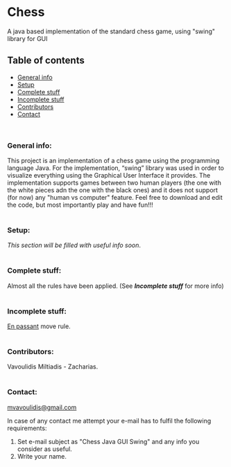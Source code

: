 # **Chess**
A java based implementation of the standard chess game, using "swing" library for GUI  

## **Table of contents**
- [General info](#general-info)
- [Setup](#setup)
- [Complete stuff](#complete-stuff)
- [Incomplete stuff](#incomplete-stuff)
- [Contributors](#contributors)
- [Contact](#contact)

<br/>

### **General info:**
This project is an implementation of a chess game using the programming language Java. For the implementation, “swing” library was used in order to visualize everything using the Graphical User Interface it provides. The implementation supports games between two human players (the one with the white pieces adn the one with the black ones) and it does not support (for now) any "human vs computer" feature. Feel free to download and edit the code, but most importantly play and have fun!!!
<br/>
<br/>

### **Setup:**
*This section will be filled with useful info soon*.
<br/>
<br/>

### **Complete stuff:**
Almost all the rules have been applied. (See ***Incomplete stuff*** for more info)
<br/>
<br/>

### **Incomplete stuff:**
[En passant](https://en.wikipedia.org/wiki/En_passant) move rule.
<br/>
<br/>

### **Contributors:**
Vavoulidis Miltiadis - Zacharias.
<br/>
<br/>

### **Contact:**
mvavoulidis@gmail.com

In case of any contact me attempt your e-mail has to fulfil the following requirements:
1. Set e-mail subject as "Chess Java GUI Swing" and any info you consider as useful.
2. Write your name.
